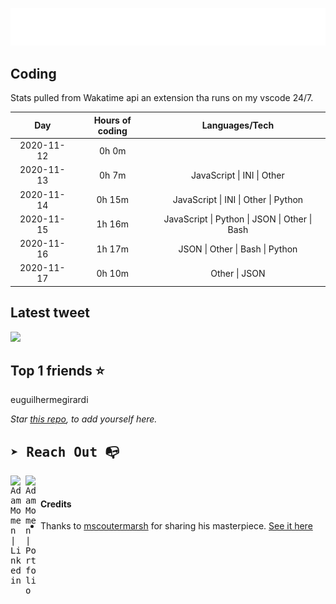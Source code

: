 
![test image size](/assets/welcome_message.gif)

## Coding
Stats pulled from Wakatime api an extension tha runs on my vscode 24/7.

|Day|Hours of coding|Languages/Tech|
|:-:|:-:|:-:|
|2020-11-12|0h 0m||
|2020-11-13|0h 7m|JavaScript &#124; INI &#124; Other|
|2020-11-14|0h 15m|JavaScript &#124; INI &#124; Other &#124; Python|
|2020-11-15|1h 16m|JavaScript &#124; Python &#124; JSON &#124; Other &#124; Bash|
|2020-11-16|1h 17m|JSON &#124; Other &#124; Bash &#124; Python|
|2020-11-17|0h 10m|Other &#124; JSON|

## Latest tweet
[<img src="<tweet-image-url>" width="400">](https://twitter.com/adammomen8/status/1316739109638090754)

## Top 1 friends ⭐️
euguilhermegirardi

*Star [this repo](https://github.com/AdamMomen/AdamMomen), to add yourself here.*


<samp>

## ➤ Reach Out :mailbox_with_no_mail:

>
  <a href="https://www.linkedin.com/in/adam-momen-99596275/">
     <img align="left" alt="Adam Momen | Linkedin" width="24px" src="./assets/Linkedin.svg" />
   </a>

   <a href="https://adammomen.com/">
     <img align="left" alt="Adam Momen | Portfolio" width="24px" src="./assets/web.svg" />
   </a>

</samp>

<br>

#### Credits
* Thanks to [mscoutermarsh](https://github.com/mscoutermarsh) for sharing his masterpiece. [See it here](https://github.com/mscoutermarsh/mscoutermarsh)